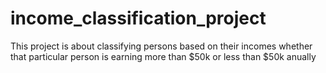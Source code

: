 # income_classification_project
This project is about classifying  persons based on their incomes whether that particular person is earning more than  $50k or less than $50k anually
